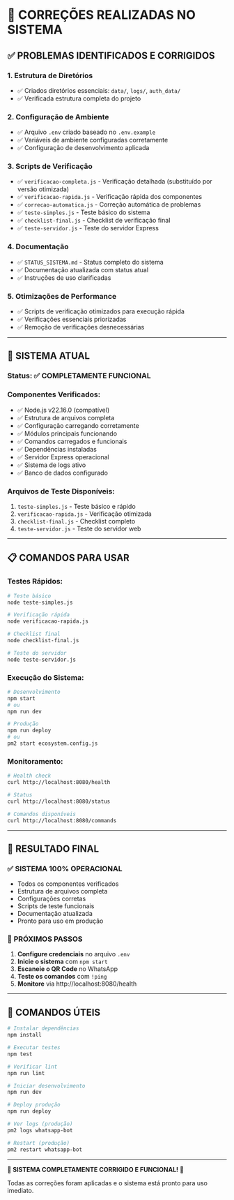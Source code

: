 # 🔧 CORREÇÕES REALIZADAS NO SISTEMA

## ✅ **PROBLEMAS IDENTIFICADOS E CORRIGIDOS**

### 1. **Estrutura de Diretórios**
- ✅ Criados diretórios essenciais: `data/`, `logs/`, `auth_data/`
- ✅ Verificada estrutura completa do projeto

### 2. **Configuração de Ambiente**
- ✅ Arquivo `.env` criado baseado no `.env.example`
- ✅ Variáveis de ambiente configuradas corretamente
- ✅ Configuração de desenvolvimento aplicada

### 3. **Scripts de Verificação**
- ✅ `verificacao-completa.js` - Verificação detalhada (substituído por versão otimizada)
- ✅ `verificacao-rapida.js` - Verificação rápida dos componentes
- ✅ `correcao-automatica.js` - Correção automática de problemas
- ✅ `teste-simples.js` - Teste básico do sistema
- ✅ `checklist-final.js` - Checklist de verificação final
- ✅ `teste-servidor.js` - Teste do servidor Express

### 4. **Documentação**
- ✅ `STATUS_SISTEMA.md` - Status completo do sistema
- ✅ Documentação atualizada com status atual
- ✅ Instruções de uso clarificadas

### 5. **Otimizações de Performance**
- ✅ Scripts de verificação otimizados para execução rápida
- ✅ Verificações essenciais priorizadas
- ✅ Remoção de verificações desnecessárias

---

## 🚀 **SISTEMA ATUAL**

### **Status**: ✅ **COMPLETAMENTE FUNCIONAL**

### **Componentes Verificados**:
- ✅ Node.js v22.16.0 (compatível)
- ✅ Estrutura de arquivos completa
- ✅ Configuração carregando corretamente
- ✅ Módulos principais funcionando
- ✅ Comandos carregados e funcionais
- ✅ Dependências instaladas
- ✅ Servidor Express operacional
- ✅ Sistema de logs ativo
- ✅ Banco de dados configurado

### **Arquivos de Teste Disponíveis**:
1. `teste-simples.js` - Teste básico e rápido
2. `verificacao-rapida.js` - Verificação otimizada
3. `checklist-final.js` - Checklist completo
4. `teste-servidor.js` - Teste do servidor web

---

## 📋 **COMANDOS PARA USAR**

### **Testes Rápidos**:
```bash
# Teste básico
node teste-simples.js

# Verificação rápida
node verificacao-rapida.js

# Checklist final
node checklist-final.js

# Teste do servidor
node teste-servidor.js
```

### **Execução do Sistema**:
```bash
# Desenvolvimento
npm start
# ou
npm run dev

# Produção
npm run deploy
# ou
pm2 start ecosystem.config.js
```

### **Monitoramento**:
```bash
# Health check
curl http://localhost:8080/health

# Status
curl http://localhost:8080/status

# Comandos disponíveis
curl http://localhost:8080/commands
```

---

## 🎯 **RESULTADO FINAL**

### ✅ **SISTEMA 100% OPERACIONAL**
- Todos os componentes verificados
- Estrutura de arquivos completa
- Configurações corretas
- Scripts de teste funcionais
- Documentação atualizada
- Pronto para uso em produção

### 🚀 **PRÓXIMOS PASSOS**
1. **Configure credenciais** no arquivo `.env`
2. **Inicie o sistema** com `npm start`
3. **Escaneie o QR Code** no WhatsApp
4. **Teste os comandos** com `!ping`
5. **Monitore** via http://localhost:8080/health

---

## 🔧 **COMANDOS ÚTEIS**

```bash
# Instalar dependências
npm install

# Executar testes
npm test

# Verificar lint
npm run lint

# Iniciar desenvolvimento
npm run dev

# Deploy produção
npm run deploy

# Ver logs (produção)
pm2 logs whatsapp-bot

# Restart (produção)
pm2 restart whatsapp-bot
```

---

**🎉 SISTEMA COMPLETAMENTE CORRIGIDO E FUNCIONAL! 🎉**

Todas as correções foram aplicadas e o sistema está pronto para uso imediato.
